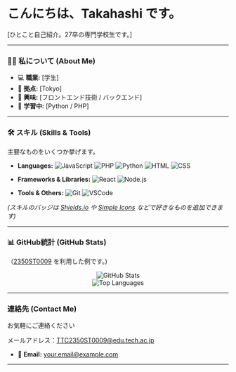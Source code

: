 # こんにちは、Takahashi です。

[ひとこと自己紹介。27卒の専門学校生です。]

---

### 👨‍💻 私について (About Me)

- 💻 **職業:** [学生]
- 📍 **拠点:** [Tokyo]
- 🚀 **興味:** [フロントエンド技術 / バックエンド]
- 🌱 **学習中:** [Python / PHP]

---

### 🛠 スキル (Skills & Tools)

主要なものをいくつか挙げます。

- **Languages:** ![JavaScript](https://img.shields.io/badge/JavaScript-F7DF1E?style=for-the-badge&logo=javascript&logoColor=black)
  ![PHP](https://img.shields.io/badge/PHP-3178C6?style=for-the-badge&logo=typescript&logoColor=white)
  ![Python](https://img.shields.io/badge/Python-3776AB?style=for-the-badge&logo=python&logoColor=white)
  ![HTML](https://img.shields.io/badge/HTML-00ADD8?style=for-the-badge&logo=go&logoColor=white)
  ![CSS](https://img.shields.io/badge/CSS-00ADD8?style=for-the-badge&logo=go&logoColor=white)
  
  
- **Frameworks & Libraries:**
  ![React](https://img.shields.io/badge/React-61DAFB?style=for-the-badge&logo=react&logoColor=black)
  ![Node.js](https://img.shields.io/badge/Node.js-339933?style=for-the-badge&logo=node.js&logoColor=white)

- **Tools & Others:**
  ![Git](https://img.shields.io/badge/Git-F05032?style=for-the-badge&logo=git&logoColor=white)
  ![VSCode](https://img.shields.io/badge/VSCode-2496ED?style=for-the-badge&logo=docker&logoColor=white)


*(スキルのバッジは [Shields.io](https://shields.io/) や [Simple Icons](https://simpleicons.org/) などで好きなものを追加できます)*

---

### 📊 GitHub統計 (GitHub Stats)

（[2350ST0009](https://github.com/anuraghazra/github-readme-stats) を利用した例です。)

<p align="center">
  <img src="https://github-readme-stats.vercel.app/api?username=[2350ST0009]&show_icons=true&theme=radical&include_all_commits=true&count_private=true" alt="GitHub Stats" />
  <br/>
  <img src="https://github-readme-stats.vercel.app/api/top-langs/?username=[2350ST0009]&layout=compact&theme=radical" alt="Top Languages" />
</p>

---

### 連絡先 (Contact Me)

お気軽にご連絡ください

メールアドレス：TTC2350ST0009@edu.tech.ac.jp
- 📧 **Email:** [your.email@example.com](mailto:your.email@example.com)

---
